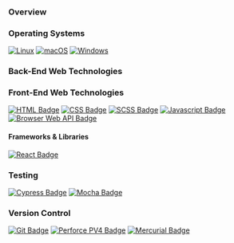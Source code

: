 
### Overview

### Operating Systems
[![Linux](https://svgshare.com/i/Zhy.svg)](https://svgshare.com/i/Zhy.svg)
[![macOS](https://svgshare.com/i/ZjP.svg)](https://svgshare.com/i/ZjP.svg)
[![Windows](https://svgshare.com/i/ZhY.svg)](https://svgshare.com/i/ZhY.svg)

### Back-End Web Technologies


### Front-End Web Technologies
[![HTML Badge](https://img.shields.io/badge/language-html-blue.svg)](https://shields.io/)
[![CSS Badge](https://img.shields.io/badge/language-css-blue.svg)](https://shields.io/)
[![SCSS Badge](https://img.shields.io/badge/language-scss-blue.svg)](https://shields.io/)
[![Javascript Badge](https://img.shields.io/badge/language-javascript-blue.svg)](https://shields.io/)
[![Browser Web API Badge](https://img.shields.io/badge/language-BrowserAPI-blue.svg)](https://shields.io/)

#### Frameworks & Libraries
[![React Badge](https://img.shields.io/badge/framework-react-blue.svg)](https://shields.io/)

### Testing
[![Cypress Badge](https://img.shields.io/badge/testing-cypress-blue.svg)](https://shields.io/)
[![Mocha Badge](https://img.shields.io/badge/testing-mocha-blue.svg)](https://shields.io/)

### Version Control
[![Git Badge](https://img.shields.io/badge/version-git-blue.svg)](https://shields.io/)
[![Perforce PV4 Badge](https://img.shields.io/badge/version-pv4-blue.svg)](https://shields.io/)
[![Mercurial Badge](https://img.shields.io/badge/version-merurial-blue.svg)](https://shields.io/)